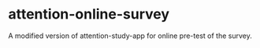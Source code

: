 # attention-online-survey
A modified version of attention-study-app for online pre-test of the survey.
